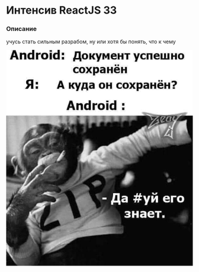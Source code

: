 # Интенсив ReactJS 33

### Описание

учусь стать сильным разрабом, ну или хотя бы понять, что к чему

![вот для чего нужны сильные разрабы](fun.png)
